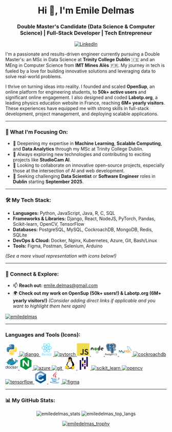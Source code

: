 <h1 align="center">Hi 👋, I'm Emile Delmas</h1>
<h3 align="center">Double Master's Candidate (Data Science & Computer Science) | Full-Stack Developer | Tech Entrepreneur</h3>

<p align="center">
  <a href="https://www.linkedin.com/in/emiledelmas/" target="_blank"><img src="https://img.shields.io/badge/LinkedIn-0077B5?style=for-the-badge&logo=linkedin&logoColor=white" alt="LinkedIn"/></a>
  <!-- Optional: Add a badge for your email if you want it to be more prominent, or keep it in text -->
  <!-- <a href="mailto:emile.delmas@gmail.com"><img src="https://img.shields.io/badge/Email-D14836?style=for-the-badge&logo=gmail&logoColor=white" alt="Email"/></a> -->
</p>

I'm a passionate and results-driven engineer currently pursuing a Double Master's: an MSc in Data Science at **Trinity College Dublin** 🇮🇪 and an MEng in Computer Science from **IMT Mines Alès** 🇫🇷. My journey in tech is fueled by a love for building innovative solutions and leveraging data to solve real-world problems.

I thrive on turning ideas into reality. I founded and scaled **OpenSup**, an online platform for engineering students, to **50k+ active users** and significant online engagement. I also designed and coded **Labotp.org**, a leading physics education website in France, reaching **6M+ yearly visitors**. These experiences have equipped me with strong skills in full-stack development, project management, and deploying scalable applications.

---

### 🚀 What I'm Focusing On:
- 🔭 Deepening my expertise in **Machine Learning**, **Scalable Computing**, and **Data Analytics** through my MSc at Trinity College Dublin.
- 🌱 Always exploring new technologies and contributing to exciting projects like **StudioCam AI**.
- 👯 Looking to collaborate on innovative open-source projects, especially those at the intersection of AI and web development.
- 💼 Seeking challenging **Data Scientist** or **Software Engineer** roles in **Dublin** starting **September 2025**.

---

### 🛠️ My Tech Stack:
*   **Languages:** Python, JavaScript, Java, R, C, SQL
*   **Frameworks & Libraries:** Django, React, NodeJS, PyTorch, Pandas, Scikit-learn, OpenCV, TensorFlow
*   **Databases:** PostgreSQL, MySQL, CockroachDB, MongoDB, Redis, SQLite
*   **DevOps & Cloud:** Docker, Nginx, Kubernetes, Azure, Git, Bash/Linux
*   **Tools:** Figma, Postman, Selenium, Arduino

*(See a more visual representation with icons below!)*

---

### 🔗 Connect & Explore:
- 📫 **Reach out:** emile.delmas@gmail.com
- 🌍 **Check out my work on OpenSup (50k+ users!) & Labotp.org (6M+ yearly visitors!)** *(Consider adding direct links if applicable and you want to highlight them here again)*

<!-- This is where your existing LinkedIn icon can go, or use the badge above -->
<p align="left"> <!-- Or align="center" -->
  <a href="https://linkedin.com/in/emiledelmas" target="blank"><img align="center" src="https://raw.githubusercontent.com/rahuldkjain/github-profile-readme-generator/master/src/images/icons/Social/linked-in-alt.svg" alt="emiledelmas" height="30" width="40" /></a>
</p>

---

<h3 align="left">Languages and Tools (Icons):</h3>
<p align="left"> 
  <!-- PYTHON, DJANGO, REACT, PYTORCH, JS, NODEJS - CORE STACK FIRST -->
  <a href="https://www.python.org" target="_blank" rel="noreferrer"> <img src="https://raw.githubusercontent.com/devicons/devicon/master/icons/python/python-original.svg" alt="python" width="40" height="40"/> </a> 
  <a href="https://www.djangoproject.com/" target="_blank" rel="noreferrer"> <img src="https://cdn.worldvectorlogo.com/logos/django.svg" alt="django" width="40" height="40"/> </a> 
  <a href="https://reactjs.org/" target="_blank" rel="noreferrer"> <img src="https://raw.githubusercontent.com/devicons/devicon/master/icons/react/react-original-wordmark.svg" alt="react" width="40" height="40"/> </a> 
  <a href="https://pytorch.org/" target="_blank" rel="noreferrer"> <img src="https://www.vectorlogo.zone/logos/pytorch/pytorch-icon.svg" alt="pytorch" width="40" height="40"/> </a> 
  <a href="https://developer.mozilla.org/en-US/docs/Web/JavaScript" target="_blank" rel="noreferrer"> <img src="https://raw.githubusercontent.com/devicons/devicon/master/icons/javascript/javascript-original.svg" alt="javascript" width="40" height="40"/> </a> 
  <a href="https://nodejs.org" target="_blank" rel="noreferrer"> <img src="https://raw.githubusercontent.com/devicons/devicon/master/icons/nodejs/nodejs-original-wordmark.svg" alt="nodejs" width="40" height="40"/> </a> 
  <!-- DATABASES -->
  <a href="https://www.postgresql.org" target="_blank" rel="noreferrer"> <img src="https://raw.githubusercontent.com/devicons/devicon/master/icons/postgresql/postgresql-original-wordmark.svg" alt="postgresql" width="40" height="40"/> </a> 
  <a href="https://www.mysql.com/" target="_blank" rel="noreferrer"> <img src="https://raw.githubusercontent.com/devicons/devicon/master/icons/mysql/mysql-original-wordmark.svg" alt="mysql" width="40" height="40"/> </a> 
  <a href="https://www.cockroachlabs.com/product/cockroachdb/" target="_blank" rel="noreferrer"> <img src="https://cdn.worldvectorlogo.com/logos/cockroachdb.svg" alt="cockroachdb" width="40" height="40"/> </a> 
  <!-- DEVOPS & CLOUD -->
  <a href="https://www.docker.com/" target="_blank" rel="noreferrer"> <img src="https://raw.githubusercontent.com/devicons/devicon/master/icons/docker/docker-original-wordmark.svg" alt="docker" width="40" height="40"/> </a> 
  <a href="https://www.nginx.com" target="_blank" rel="noreferrer"> <img src="https://raw.githubusercontent.com/devicons/devicon/master/icons/nginx/nginx-original.svg" alt="nginx" width="40" height="40"/> </a> 
  <a href="https://azure.microsoft.com/en-in/" target="_blank" rel="noreferrer"> <img src="https://www.vectorlogo.zone/logos/microsoft_azure/microsoft_azure-icon.svg" alt="azure" width="40" height="40"/> </a> 
  <a href="https://git-scm.com/" target="_blank" rel="noreferrer"> <img src="https://www.vectorlogo.zone/logos/git-scm/git-scm-icon.svg" alt="git" width="40" height="40"/> </a> 
  <a href="https://www.linux.org/" target="_blank" rel="noreferrer"> <img src="https://raw.githubusercontent.com/devicons/devicon/master/icons/linux/linux-original.svg" alt="linux" width="40" height="40"/> </a> 
  <!-- OTHER ML/DATA LIBRARIES -->
  <a href="https://pandas.pydata.org/" target="_blank" rel="noreferrer"> <img src="https://raw.githubusercontent.com/devicons/devicon/2ae2a900d2f041da66e950e4d48052658d850630/icons/pandas/pandas-original.svg" alt="pandas" width="40" height="40"/> </a> 
  <a href="https://scikit-learn.org/" target="_blank" rel="noreferrer"> <img src="https://upload.wikimedia.org/wikipedia/commons/0/05/Scikit_learn_logo_small.svg" alt="scikit_learn" width="40" height="40"/> </a> 
  <a href="https://opencv.org/" target="_blank" rel="noreferrer"> <img src="https://www.vectorlogo.zone/logos/opencv/opencv-icon.svg" alt="opencv" width="40" height="40"/> </a> 
  <a href="https://www.tensorflow.org" target="_blank" rel="noreferrer"> <img src="https://www.vectorlogo.zone/logos/tensorflow/tensorflow-icon.svg" alt="tensorflow" width="40" height="40"/> </a> 
  <!-- OTHER LANGUAGES & TOOLS (select the most relevant ones you use often) -->
  <a href="https://www.cprogramming.com/" target="_blank" rel="noreferrer"> <img src="https://raw.githubusercontent.com/devicons/devicon/master/icons/c/c-original.svg" alt="c" width="40" height="40"/> </a> 
  <a href="https://www.java.com" target="_blank" rel="noreferrer"> <img src="https://raw.githubusercontent.com/devicons/devicon/master/icons/java/java-original.svg" alt="java" width="40" height="40"/> </a> 
  <a href="https://www.figma.com/" target="_blank" rel="noreferrer"> <img src="https://www.vectorlogo.zone/logos/figma/figma-icon.svg" alt="figma" width="40" height="40"/> </a> 
  <!-- Add others if important: CSS, HTML, Kubernetes, MongoDB, Postman, Redis, Selenium, SQLite, Arduino, Bash, Photoshop -->
</p>

---

### 📊 My GitHub Stats:
<p align="center"> <!-- Or align="left" -->
  <img src="https://github-readme-stats.vercel.app/api?username=emiledelmas&show_icons=true&locale=en&theme=radical" alt="emiledelmas_stats" /> 
  <img src="https://github-readme-stats.vercel.app/api/top-langs/?username=emiledelmas&layout=compact&locale=en&theme=radical" alt="emiledelmas_top_langs" />
</p>

<p align="center"> <!-- Or align="left" -->
  <a href="https://github.com/ryo-ma/github-profile-trophy"><img src="https://github-profile-trophy.vercel.app/?username=emiledelmas&theme=radical" alt="emiledelmas_trophy" /></a> 
</p>

<!-- Optional: Visitor Badge
<p align="center">
  <img src="https://komarev.com/ghpvc/?username=emiledelmas&label=Profile%20views&color=0e75b6&style=flat" alt="profile views" />
</p>
-->
